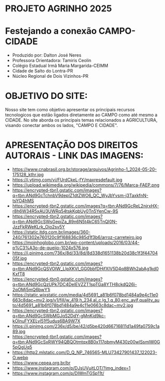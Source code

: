 # PROJETO AGRINHO 2025
# Festejando a conexão CAMPO-CIDADE

- Produzido por: Dalton José Neres
- Professora Orientadora: Tamiris Ceolin
- Colégio Estadual Irmã Maria Margarida-CEIMM
- Cidade de Salto do Lontra-PR
- Núcleo Regional de Dois Vizinhos-PR

# OBJETIVO DO SITE:
Nosso site tem como objetivo apresentar os principais recursos tecnologicos que estão ligados diretamente ao CAMPO como até mesmo a CIDADE. No site aborda os principais temas relacionados a AGRICULTURA, visando conectar ambos os lados, "CAMPO E CIDADE".

# APRESENTAÇÃO DOS DIREITOS AUTORAIS - LINK DAS IMAGENS:
- https://www.cnabrasil.org.br/storage/arquivos/Agrinho-1_2024-05-20-175128_kthr.jpg
- https://i.ytimg.com/vi/FUrdCkeL-fY/maxresdefault.jpg
- https://upload.wikimedia.org/wikipedia/commons/7/76/Marca-FAEP.png
- https://encrypted-tbn1.gstatic.com/images?q=tbn:ANd9GcTchnbV9depIZ1dtZWO6_QC_WyJbYvsm-j3TaxkfnN-tsYO4hMS
- https://encrypted-tbn2.gstatic.com/images?q=tbn:ANd9GcReL2njrxHX-r8h6W34R5xAU3UWRq54tskKqbUy0Tn5YenCw-9S
- https://encrypted-tbn2.gstatic.com/images?q=tbn:ANd9GcSWsGepiZa_89n6N5t4kC65TnQI0N-JzzFkRWeKLrk_Oio2sv5Y
- https://static.itdg.com.br/images/360-240/761302e760120c9f168836c985d1f3b6/arroz-carreteiro.jpg
- https://moinhoglobo.com.br/wp-content/uploads/2016/03/44-p%C3%A3o-de-queijo-1024x576.jpg
- https://i.pinimg.com/736x/8d/33/8d/8d338d1651138b20d38c1f3f4470405f.jpg
- https://encrypted-tbn2.gstatic.com/images?q=tbn:ANd9GcQSVOIW_LIpXKVI_GG0bbfDHjfXIV5D4q8BWh2abAg1kd0KxfT8
- https://encrypted-tbn0.gstatic.com/images?q=tbn:ANd9GcQzUPk7DC4DelEVZZT1spTGa8YTH8ckdQ26i-2qOMj5mQ6bwY1i
- https://static.wixstatic.com/media/4d5691_a81b6f078bd1484a9e4c11e0663c8dac~mv2.jpg/v1/fill/w_419,h_234,al_c,lg_1,q_80,enc_avif,quality_auto/4d5691_a81b6f078bd1484a9e4c11e0663c8dac~mv2.jpg
- https://encrypted-tbn2.gstatic.com/images?q=tbn:ANd9GcSWbMGJqS2DdY-gMnKid9kc-kOInuFYXELyl51f5udus6BA9W7X
- https://i.pinimg.com/236x/d5/be/42/d5be420d66716811d1a49fa0759c1a89.jpg
- https://encrypted-tbn1.gstatic.com/images?q=tbn:ANd9GcSxRWY94QBQOtmtqx8B0x117qbmyM430z00wlSsmlW0G5pQgUq5
- https://http2.mlstatic.com/D_Q_NP_746565-MLU73427901437_122023-O.webp
- https://www.cepea.org.br/br
- https://www.instagram.com/p/DJsUVuitLOT/?img_index=1
- https://www.instagram.com/p/DIWmTGSp11t/
